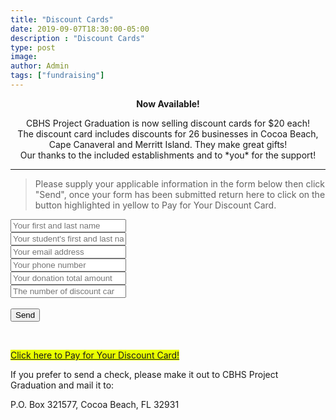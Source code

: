 ```yaml
---
title: "Discount Cards"
date: 2019-09-07T18:30:00-05:00
description : "Discount Cards"
type: post
image: 
author: Admin
tags: ["fundraising"]
---
```


<strong><center style="size: 3em;">Now Available!</center></strong>

<center>CBHS Project Graduation is now selling discount cards for $20 each!</center>

<center>The discount card includes discounts for 26 businesses in Cocoa Beach, Cape Canaveral and Merritt Island. They make great gifts!</center>

<center>Our thanks to the included establishments and to *you* for the support!</center>

<hr>

> Please supply your applicable information in the form below then click "Send", once your form has been submitted return here to click on the button highlighted in yellow to Pay for Your Discount Card.

<form action="https://formspree.io/cocoabeachprojgrad@gmail.com" method="POST">
  <input type="hidden" name="_subject" value="New Discount Card submission!" />
  <!--<input type="hidden" name="_next" value="https://cbhspg.org/donate"/>-->
  <!--<input type="hidden" name="_cc" value="another@email.com" />-->
  <input class="form-control" type="text" name="name" placeholder="Your first and last name"><br/>
  <input class="form-control" type="text" name="student" placeholder="Your student's first and last name (repeat above if you are the student)"><br/>
  <input class="form-control" type="email" name="_replyto" placeholder="Your email address"><br/>
  <input class="form-control" type="text" name="phone" placeholder="Your phone number"><br/>
  <input class="form-control" type="text" name="amount" placeholder="Your donation total amount"><br/>
  <input class="form-control" type="number" name="numberDiscountCards" placeholder="The number of discount cards you wish to purchase"><br/><br/>
  <input class="form-control" type="submit" value="Send">
</form>
<br/>

<mark style="background-color: #e9ff00;"><a href="/donate" class="btn btn-default btn-contact form-control" style="visibility: visible; color: gblue;">Click here to Pay for Your Discount Card!</a></mark>

If you prefer to send a check, please make it out to CBHS Project Graduation and mail it to:

P.O. Box 321577, Cocoa Beach, FL 32931
